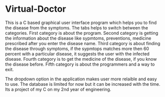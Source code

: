 # Virtual-Doctor
This is a C based graphical user interface program which helps you to find the disease from the symptoms. The tabs helps to switch between the categories.
First category is about the program.
Second category is getting the information about the disease like sypmtoms, preventions, medicine prescribed after you enter the disease name.
Third category is about finding the disease through symptoms, if the sypmtops matches more then 60 percent with a particular disease, it suggests the user with the infected disease.
Fourth category is to get the medicine of the disease, if you know the disease before.
Fifth category is about the programmers and a way to exit.

The dropdown option in the application makes user more relaible and easy to use. The database is limited for now but it can be increased with the time.
Its a project of my C on my 2nd year of engineering.

